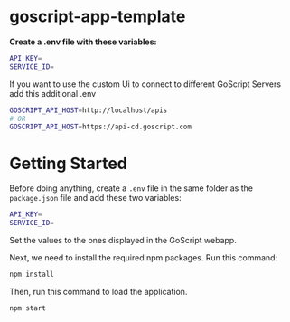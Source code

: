 # goscript-app-template


**Create a .env file with these variables:**

```bash
API_KEY=
SERVICE_ID=
```

If you want to use the custom Ui to connect to different GoScript Servers add this additional .env
```bash
GOSCRIPT_API_HOST=http://localhost/apis
# OR
GOSCRIPT_API_HOST=https://api-cd.goscript.com
```

# Getting Started
Before doing anything, create a `.env` file in the same folder as the `package.json` file and add these two variables:

```bash
API_KEY=
SERVICE_ID=
```

Set the values to the ones displayed in the GoScript webapp.

Next, we need to install the required npm packages. Run this command:

```bash
npm install
```

Then, run this command to load the application.

```bash
npm start
```